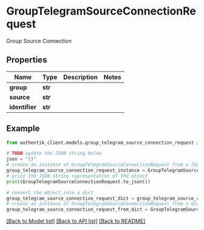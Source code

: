 # GroupTelegramSourceConnectionRequest

Group Source Connection

## Properties

Name | Type | Description | Notes
------------ | ------------- | ------------- | -------------
**group** | **str** |  | 
**source** | **str** |  | 
**identifier** | **str** |  | 

## Example

```python
from authentik_client.models.group_telegram_source_connection_request import GroupTelegramSourceConnectionRequest

# TODO update the JSON string below
json = "{}"
# create an instance of GroupTelegramSourceConnectionRequest from a JSON string
group_telegram_source_connection_request_instance = GroupTelegramSourceConnectionRequest.from_json(json)
# print the JSON string representation of the object
print(GroupTelegramSourceConnectionRequest.to_json())

# convert the object into a dict
group_telegram_source_connection_request_dict = group_telegram_source_connection_request_instance.to_dict()
# create an instance of GroupTelegramSourceConnectionRequest from a dict
group_telegram_source_connection_request_from_dict = GroupTelegramSourceConnectionRequest.from_dict(group_telegram_source_connection_request_dict)
```
[[Back to Model list]](../README.md#documentation-for-models) [[Back to API list]](../README.md#documentation-for-api-endpoints) [[Back to README]](../README.md)


